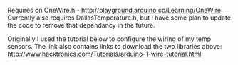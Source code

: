 Requires on OneWire.h - http://playground.arduino.cc/Learning/OneWire
Currently also requires DallasTemperature.h, but I have some plan to update the code to remove that dependancy in the future.

Originally I used the tutorial below to configure the wiring of my temp sensors. The link also contains links to download the two libraries above:  http://www.hacktronics.com/Tutorials/arduino-1-wire-tutorial.html